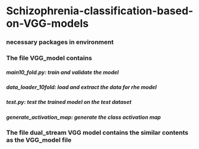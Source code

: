 # Schizophrenia-classification-based-on-VGG-models

### necessary packages in environment


### The file VGG_model contains

##### main10_fold.py: train and validate the model
##### data_loader_10fold: load and extract the data for rhe model
##### test.py: test the trained model on the test dataset
##### generate_activation_map: generate the class activation map 

### The file dual_stream VGG model contains the similar contents as the VGG_model file
